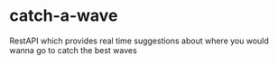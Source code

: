 # catch-a-wave
RestAPI which provides real time suggestions about where you would wanna go to catch the best waves  
